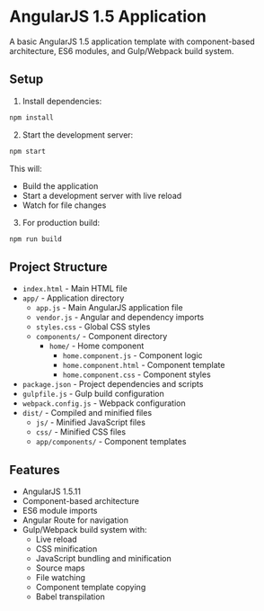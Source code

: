 # AngularJS 1.5 Application

A basic AngularJS 1.5 application template with component-based architecture, ES6 modules, and Gulp/Webpack build system.

## Setup

1. Install dependencies:
```bash
npm install
```

2. Start the development server:
```bash
npm start
```
This will:
- Build the application
- Start a development server with live reload
- Watch for file changes

3. For production build:
```bash
npm run build
```

## Project Structure

- `index.html` - Main HTML file
- `app/` - Application directory
  - `app.js` - Main AngularJS application file
  - `vendor.js` - Angular and dependency imports
  - `styles.css` - Global CSS styles
  - `components/` - Component directory
    - `home/` - Home component
      - `home.component.js` - Component logic
      - `home.component.html` - Component template
      - `home.component.css` - Component styles
- `package.json` - Project dependencies and scripts
- `gulpfile.js` - Gulp build configuration
- `webpack.config.js` - Webpack configuration
- `dist/` - Compiled and minified files
  - `js/` - Minified JavaScript files
  - `css/` - Minified CSS files
  - `app/components/` - Component templates

## Features

- AngularJS 1.5.11
- Component-based architecture
- ES6 module imports
- Angular Route for navigation
- Gulp/Webpack build system with:
  - Live reload
  - CSS minification
  - JavaScript bundling and minification
  - Source maps
  - File watching
  - Component template copying
  - Babel transpilation 